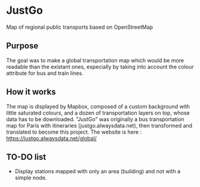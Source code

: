 # JustGo
Map of regional public transports based on OpenStreetMap

## Purpose
The goal was to make a global transportation map which would be more readable than the existant ones, especially by taking into account the colour attribute for bus and train lines.

## How it works
The map is displayed by Mapbox, composed of a custom background with little saturated colours, and a dozen of transportation layers on top, whose data has to be downloaded.
"JustGo" was originally a bus transportation map for Paris with itineraries (justgo.alwaysdata.net), then transformed and translated to become this project. 
The website is here : https://justgo.alwaysdata.net/global/

## TO-DO list
- Display stations mapped with only an area (building) and not with a simple node.
